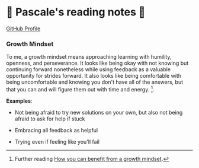 # 🌼 Pascale's reading notes 🌼

[GitHub Profile](https://github.com/pascalehendricks)

### **Growth Mindset**

To me, a growth mindset means approaching learning with humility, openness, and perseverance. It looks like being okay with not knowing but continuing forward nonetheless while using feedback as a valuable opportunity for strides forward. It also looks like being comfortable with being uncomfortable and knowing you don't have all of the answers, but that you can and will figure them out with time and energy. [^1].

**Examples**:

* Not being afraid to try new solutions on your own, but also not being afraid to ask for help if stuck

* Embracing all feedback as helpful

* Trying even if feeling like you'll fail

[^1]: Further reading [How you can benefit from a growth mindset](https://www.atlassian.com/blog/inside-atlassian/growth-mindset/).
